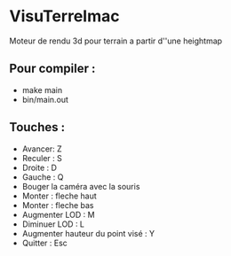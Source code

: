 # VisuTerreImac
Moteur de rendu 3d pour terrain a partir d''une heightmap


## Pour compiler : 

* make main
* bin/main.out

## Touches :
* Avancer: Z
* Reculer : S
* Droite : D
* Gauche : Q
* Bouger la caméra avec la souris
* Monter : fleche haut
* Monter : fleche bas
* Augmenter LOD : M
* Diminuer LOD : L
* Augmenter hauteur du point visé : Y
* Quitter : Esc

